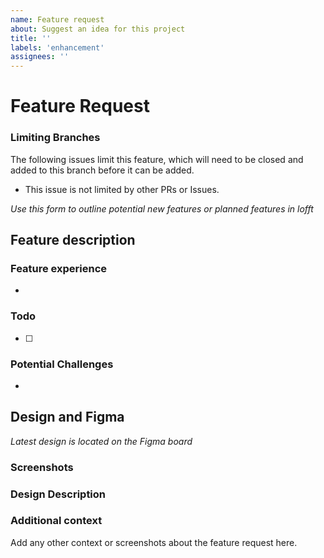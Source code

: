 ```yaml
---
name: Feature request
about: Suggest an idea for this project
title: ''
labels: 'enhancement'
assignees: ''
---
```


<!-- V1.3 -->

# Feature Request

### Limiting Branches
The following issues limit this feature, which will need to be closed and added to this branch before it can be added. 
<!-- Place any limitations to the development in this section --> 
- This issue is not limited by other PRs or Issues. 

_Use this form to outline potential new features or planned features in lofft_

## **Feature description**

### **Feature experience**

<!-- As a `visitor` ... -->

-

### **Todo**

- [ ]

### **Potential Challenges**

-

## **Design and Figma**

_Latest design is located on the Figma board_

### Screenshots

### Design Description

<!--Relevent for both-->

### Additional context

Add any other context or screenshots about the feature request here.
